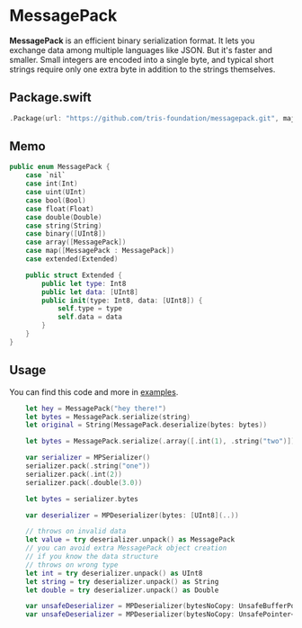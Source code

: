 # MessagePack

**MessagePack** is an efficient binary serialization format. It lets you exchange data among multiple languages like JSON. But it's faster and smaller. Small integers are encoded into a single byte, and typical short strings require only one extra byte in addition to the strings themselves.

## Package.swift

```swift
.Package(url: "https://github.com/tris-foundation/messagepack.git", majorVersion: 0)
```

## Memo

```swift
public enum MessagePack {
    case `nil`
    case int(Int)
    case uint(UInt)
    case bool(Bool)
    case float(Float)
    case double(Double)
    case string(String)
    case binary([UInt8])
    case array([MessagePack])
    case map([MessagePack : MessagePack])
    case extended(Extended)

    public struct Extended {
        public let type: Int8
        public let data: [UInt8]
        public init(type: Int8, data: [UInt8]) {
            self.type = type
            self.data = data
        }
    }
}
```

## Usage

You can find this code and more in [examples](https://github.com/tris-foundation/examples).

```swift
    let hey = MessagePack("hey there!")
    let bytes = MessagePack.serialize(string)
    let original = String(MessagePack.deserialize(bytes: bytes))
```

```swift
    let bytes = MessagePack.serialize(.array([.int(1), .string("two")]))
```

```swift
    var serializer = MPSerializer()
    serializer.pack(.string("one"))
    serializer.pack(.int(2))
    serializer.pack(.double(3.0))

    let bytes = serializer.bytes
```

```swift
    var deserializer = MPDeserializer(bytes: [UInt8](..))

    // throws on invalid data
    let value = try deserializer.unpack() as MessagePack
    // you can avoid extra MessagePack object creation
    // if you know the data structure
    // throws on wrong type
    let int = try deserializer.unpack() as UInt8
    let string = try deserializer.unpack() as String
    let double = try deserializer.unpack() as Double

```

```swift
    var unsafeDeserializer = MPDeserializer(bytesNoCopy: UnsafeBufferPointer<UInt8>(..))
    var unsafeDeserializer = MPDeserializer(bytesNoCopy: UnsafePointer<UInt8>(..), count: N)
```
